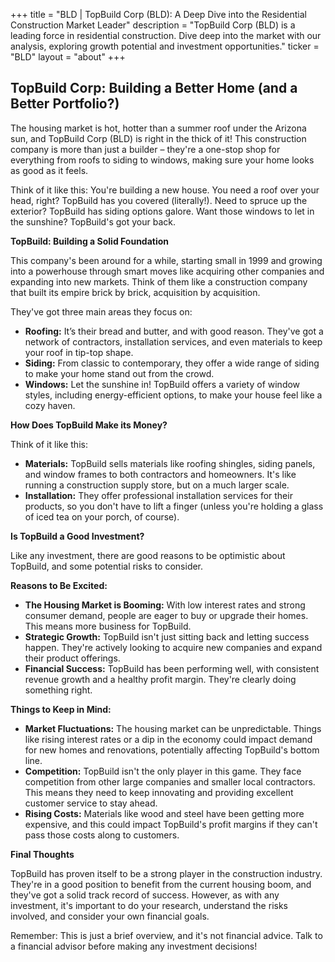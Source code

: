 +++
title = "BLD |  TopBuild Corp (BLD): A Deep Dive into the Residential Construction Market Leader"
description = "TopBuild Corp (BLD) is a leading force in residential construction. Dive deep into the market with our analysis, exploring growth potential and investment opportunities."
ticker = "BLD"
layout = "about"
+++

        


##  TopBuild Corp:  Building a Better Home (and a Better Portfolio?) 

The housing market is hot, hotter than a summer roof under the Arizona sun, and TopBuild Corp (BLD) is right in the thick of it! This construction company is more than just a builder – they're a one-stop shop for everything from roofs to siding to windows, making sure your home looks as good as it feels. 

Think of it like this: You're building a new house. You need a roof over your head, right? TopBuild has you covered (literally!). Need to spruce up the exterior? TopBuild has siding options galore. Want those windows to let in the sunshine? TopBuild's got your back. 

**TopBuild:  Building a Solid Foundation**

This company's been around for a while, starting small in 1999 and growing into a powerhouse through smart moves like acquiring other companies and expanding into new markets.  Think of them like a construction company that built its empire brick by brick, acquisition by acquisition.  

They've got three main areas they focus on:

* **Roofing:** It’s their bread and butter, and with good reason. They've got a network of contractors, installation services, and even materials to keep your roof in tip-top shape.
* **Siding:** From classic to contemporary, they offer a wide range of siding to make your home stand out from the crowd. 
* **Windows:**  Let the sunshine in! TopBuild offers a variety of window styles, including energy-efficient options, to make your house feel like a cozy haven.

**How Does TopBuild Make its Money?**

Think of it like this:

* **Materials:**  TopBuild sells materials like roofing shingles, siding panels, and window frames to both contractors and homeowners.  It's like running a construction supply store, but on a much larger scale.
* **Installation:**  They offer professional installation services for their products, so you don't have to lift a finger (unless you're holding a glass of iced tea on your porch, of course). 

**Is TopBuild a Good Investment?**

Like any investment, there are good reasons to be optimistic about TopBuild, and some potential risks to consider.  

**Reasons to Be Excited:**

* **The Housing Market is Booming:**  With low interest rates and strong consumer demand, people are eager to buy or upgrade their homes.  This means more business for TopBuild. 
* **Strategic Growth:** TopBuild isn't just sitting back and letting success happen. They're actively looking to acquire new companies and expand their product offerings. 
* **Financial Success:**  TopBuild has been performing well, with consistent revenue growth and a healthy profit margin. They're clearly doing something right.

**Things to Keep in Mind:**

* **Market Fluctuations:**  The housing market can be unpredictable.  Things like rising interest rates or a dip in the economy could impact demand for new homes and renovations, potentially affecting TopBuild's bottom line.
* **Competition:**  TopBuild isn't the only player in this game. They face competition from other large companies and smaller local contractors. This means they need to keep innovating and providing excellent customer service to stay ahead.
* **Rising Costs:**  Materials like wood and steel have been getting more expensive, and this could impact TopBuild's profit margins if they can't pass those costs along to customers. 

**Final Thoughts**

TopBuild has proven itself to be a strong player in the construction industry. They're in a good position to benefit from the current housing boom, and they've got a solid track record of success. However, as with any investment, it's important to do your research, understand the risks involved, and consider your own financial goals.  

Remember: This is just a brief overview, and it's not financial advice.  Talk to a financial advisor before making any investment decisions! 

        
